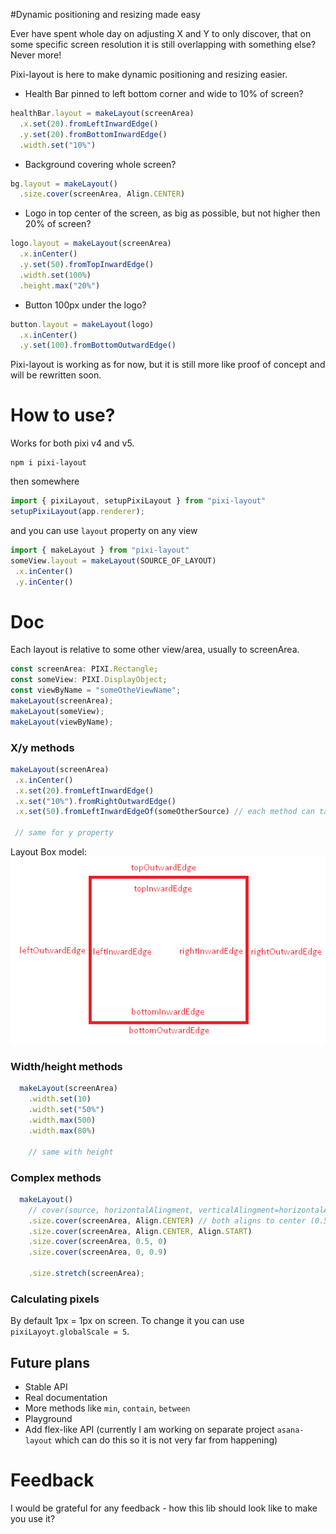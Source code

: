 #Dynamic positioning and resizing made easy 

Ever have spent whole day on adjusting X and Y to only discover, that on some specific screen resolution it is still overlapping with something else? Never more!

Pixi-layout is here to make dynamic positioning and resizing easier. 

- Health Bar pinned to left bottom corner and wide to 10% of screen?
```typescript
healthBar.layout = makeLayout(screenArea)
  .x.set(20).fromLeftInwardEdge()   
  .y.set(20).fromBottomInwardEdge()
  .width.set("10%") 
```

- Background covering whole screen?
```typescript
bg.layout = makeLayout()
  .size.cover(screenArea, Align.CENTER)
```

- Logo in top center of the screen, as big as possible, but not higher then 20% of screen?
```typescript
logo.layout = makeLayout(screenArea)
  .x.inCenter()
  .y.set(50).fromTopInwardEdge()
  .width.set(100%)  
  .height.max("20%") 
```

- Button 100px under the logo?
```typescript
button.layout = makeLayout(logo)
  .x.inCenter()
  .y.set(100).fromBottomOutwardEdge()
```

Pixi-layout is working as for now, but it is still more like proof of concept and will be rewritten soon.

# How to use?
 
Works for both pixi v4 and v5.
 
```
npm i pixi-layout 
```

then somewhere 

```typescript
import { pixiLayout, setupPixiLayout } from "pixi-layout"
setupPixiLayout(app.renderer);
```

and you can use `layout` property on any view

```typescript
import { makeLayout } from "pixi-layout"
someView.layout = makeLayout(SOURCE_OF_LAYOUT)
 .x.inCenter()
 .y.inCenter()
```

# Doc

Each layout is relative to some other view/area, usually to screenArea.
```typescript
const screenArea: PIXI.Rectangle;
const someView: PIXI.DisplayObject;
const viewByName = "someOtheViewName";
makeLayout(screenArea);
makeLayout(someView);
makeLayout(viewByName);
```

###  X/y methods

```typescript
makeLayout(screenArea)
 .x.inCenter() 
 .x.set(20).fromLeftInwardEdge()
 .x.set("10%").fromRightOutwardEdge()
 .x.set(50).fromLeftInwardEdgeOf(someOtherSource) // each method can take other source than default provided in makeLayout

 // same for y property
```
Layout Box model:
![Layout Box](layoutBox.png)


### Width/height methods
```typescript
  makeLayout(screenArea)
    .width.set(10)
    .width.set("50%")
    .width.max(500)
    .width.max(80%)
    
    // same with height
```

###  Complex methods
```typescript
  makeLayout()
    // cover(source, horizontalAlingment, verticalAlingment=horizontalAlingment)
    .size.cover(screenArea, Align.CENTER) // both aligns to center (0.5)
    .size.cover(screenArea, Align.CENTER, Align.START) 
    .size.cover(screenArea, 0.5, 0)  
    .size.cover(screenArea, 0, 0.9)   
    
    .size.stretch(screenArea);
```

### Calculating pixels
By default 1px = 1px on screen. To change it you can use `pixiLayoyt.globalScale = 5`.

## Future plans

- Stable API
- Real documentation
- More methods like `min`, `contain`, `between`
- Playground
- Add flex-like API (currently I am working on separate project `asana-layout` which can do this so it is not very far from happening)


# Feedback

I would be grateful for any feedback - how this lib should look like to make you use it?
